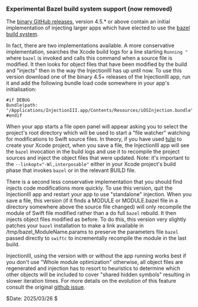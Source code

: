 ### Experimental Bazel build system support (now removed)

The [binary GitHub releases](https://github.com/johnno1962/InjectionIII/releases), version 4.5.* or above contain an initial implementation of injecting larger apps which have elected to use the [bazel build system](https://bazel.build/).

In fact, there are two implementations available. A more conservative implementation, searches the Xcode build logs for a line starting `Running "` where `bazel` is invoked and calls this command when a source file is modified. It then looks for object files that have been modified by the build and "injects" then in the way the InjectionIII has up until now. To use this version download one of the binary 4.5+ releases of the InjectionIII app, run it and add the following bundle load code somewhere in your app's initialisation:

```
#if DEBUG
Bundle(path: "/Applications/InjectionIII.app/Contents/Resources/iOSInjection.bundle")!.load()
#endif
```
When your app starts a file open panel will appear asking you to select the project's root directory which will be used to start a "file watcher" watching for modifications to Swift source files. In theory, if you have used [tulsi](https://github.com/bazelbuild/tulsi) to create your Xcode project, when you save a file, the InjectionIII app will see the `bazel` invocation in the build logs and use it to recompile the project sources and inject the object files that were updated. Note: it's important to the `--linkopt="-Wl,interposable"` either in your Xcode project's build phase that invokes `bazel` or in the relevant BUILD file.

There is a second less conservative implementation  that you should find injects code modifications more quickly. To use this version, quit the InjectionIII app and restart your app to use "standalone" injection. When you save a file, this version (if it finds a MODULE or MODULE.bazel file in a directory somewhere above the source file changed) will only recompile the module of Swift file modified rather than a do full `bazel` rebuild. It then injects object files modified as before. To do this, this version very slightly patches your `bazel` installation to make a link available in /tmp/bazel_ModuleName.params to preserve the parameters file `bazel` passed directly to `swiftc` to incrementally recompile the module in the last build.

InjectionIII, using the version with or without the app running works best if you don't use "Whole module optimization" otherwise, all object files are regenerated and injection has to resort to heuristics to determine which other objects will be included to cover "shared hidden symbols" resulting in slower iteration times. For more details on the evolution of this feature consult the original [github issue](https://github.com/johnno1962/InjectionIII/issues/388).

$Date: 2025/03/26 $
